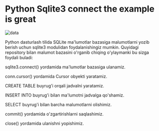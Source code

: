 # Python Sqlite3 connect the example is great

![data](https://github.com/themusharraf/PySqlite3-Lesson/assets/122869450/70c53cf1-6d05-4ebf-924c-bbf9ffa7298c)

Python dasturlash tilida SQLite ma'lumotlar bazasiga malumotlarni yozib berish uchun sqlite3 modulidan foydalanishingiz mumkin.
Quyidagi repository bilan malumot bazasini o'rganib chiqing o'ylaymanki bu sizga foydali buladi:

sqlite3.connect() yordamida ma'lumotlar bazasiga ulanamiz.

conn.cursor() yordamida Cursor obyekti yaratamiz.

CREATE TABLE buyrug'i orqali jadvalni yaratamiz.

INSERT INTO buyrug'i bilan ma'lumotni jadvalga qo'shamiz.

SELECT buyrug'i bilan barcha malumotlarni olishimiz.

commit() yordamida o'zgartirishlarni saqlashimiz.

close() yordamida ulanishni yopishimiz.
